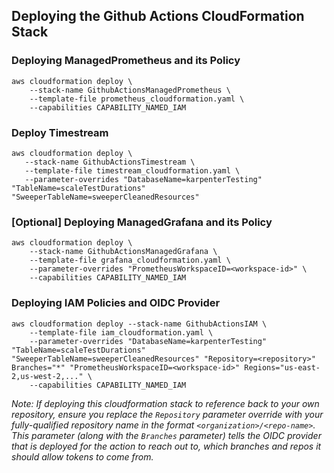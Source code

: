 ## Deploying the Github Actions CloudFormation Stack

### Deploying ManagedPrometheus and its Policy
```console
aws cloudformation deploy \
    --stack-name GithubActionsManagedPrometheus \
    --template-file prometheus_cloudformation.yaml \
    --capabilities CAPABILITY_NAMED_IAM
```

### Deploy Timestream
```console
aws cloudformation deploy \
   --stack-name GithubActionsTimestream \
   --template-file timestream_cloudformation.yaml \
   --parameter-overrides "DatabaseName=karpenterTesting" "TableName=scaleTestDurations" "SweeperTableName=sweeperCleanedResources"
```

### [Optional] Deploying ManagedGrafana and its Policy
```console
aws cloudformation deploy \
    --stack-name GithubActionsManagedGrafana \
    --template-file grafana_cloudformation.yaml \
    --parameter-overrides "PrometheusWorkspaceID=<workspace-id>" \
    --capabilities CAPABILITY_NAMED_IAM
```

### Deploying IAM Policies and OIDC Provider

```console
aws cloudformation deploy --stack-name GithubActionsIAM \
    --template-file iam_cloudformation.yaml \
    --parameter-overrides "DatabaseName=karpenterTesting" "TableName=scaleTestDurations" "SweeperTableName=sweeperCleanedResources" "Repository=<repository>" Branches="*" "PrometheusWorkspaceID=<workspace-id>" Regions="us-east-2,us-west-2,..." \
    --capabilities CAPABILITY_NAMED_IAM
```

_Note: If deploying this cloudformation stack to reference back to your own repository, ensure you replace the `Repository` parameter override with your fully-qualified repository name in the format `<organization>/<repo-name>`. This parameter (along with the `Branches` parameter) tells the OIDC provider that is deployed for the action to reach out to, which branches and repos it should allow tokens to come from._